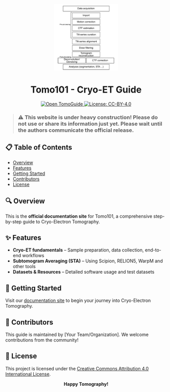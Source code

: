 ﻿<p align="center">
  <img src="docs/imgs/01_Processing_workflow_transparent.png" alt="Tomo101 Logo" width="200"/>
</p>

<h1 align="center">Tomo101 - Cryo-ET Guide</h1>

<p align="center">
  <a href="https://tomoguide.github.io/" target="_blank">
    <img src="https://img.shields.io/badge/Open%20TomoGuide-Here-violet?style=flat" alt="Open TomoGuide">
  </a>
  <a href="https://creativecommons.org/licenses/by/4.0/" target="_blank">
    <img src="https://img.shields.io/badge/License-CC%20BY--4.0-lightgrey.svg?style=flat" alt="License: CC-BY-4.0">
  </a>
</p>

> ### ⚠️ This website is under heavy construction! Please do not use or share its information just yet. Please wait until the authors communicate the official release.

## 📋 Table of Contents
- [Overview](#overview)
- [Features](#features)
- [Getting Started](#getting-started)
- [Contributors](#contributors)
- [License](#license)

## 🔍 Overview
This is the **official documentation site** for Tomo101, a comprehensive step-by-step guide to Cryo-Electron Tomography.

## ✨ Features
- **Cryo-ET fundamentals** – Sample preparation, data collection, end-to-end workflows
- **Subtomogram Averaging (STA)** – Using Scipion, RELION5, WarpM and other tools
- **Datasets & Resources** – Detailed software usage and test datasets

## 🚀 Getting Started
Visit our [documentation site](https://tomoguide.github.io/) to begin your journey into Cryo-Electron Tomography.

## 👥 Contributors
This guide is maintained by [Your Team/Organization]. We welcome contributions from the community!

## 📄 License
This project is licensed under the [Creative Commons Attribution 4.0 International License](https://creativecommons.org/licenses/by/4.0/).

<p align="center">
  <b>Happy Tomography!</b>
</p>